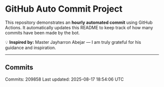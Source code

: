 # GitHub Auto Commit Project

This repository demonstrates an **hourly automated commit** using GitHub Actions.
It automatically updates this README to keep track of how many commits have been made by the bot.

💡 **Inspired by:** Master Jayharron Abejar — I am truly grateful for his guidance and inspiration.

---

## Commits
Commits: 209858
Last updated: 2025-08-17 18:54:06 UTC
